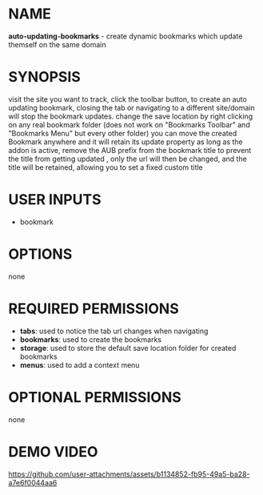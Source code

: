 # NAME

**auto-updating-bookmarks** - create dynamic bookmarks which update themself on the same domain 

# SYNOPSIS

visit the site you want to track, click the toolbar button, to create an auto updating bookmark, 
closing the tab or navigating to a different site/domain will stop the bookmark updates.
change the save location by right clicking on any real bookmark folder (does not work on "Bookmarks Toolbar" and "Bookmarks Menu" but every other folder) you can move the created Bookmark anywhere and it will retain its update property as long as the addon is active, remove the AUB prefix from the bookmark title to prevent the title from getting updated , only the url will then be changed, and the title will be retained, allowing you to set a fixed custom title

# USER INPUTS

- bookmark 

# OPTIONS

none

# REQUIRED PERMISSIONS

- **tabs**: used to notice the tab url changes when navigating
- **bookmarks**: used to create the bookmarks 
- **storage**: used to store the default save location folder for created bookmarks
- **menus**: used to add a context menu

# OPTIONAL PERMISSIONS

none

# DEMO VIDEO

https://github.com/user-attachments/assets/b1134852-fb95-49a5-ba28-a7e6f0044aa6
